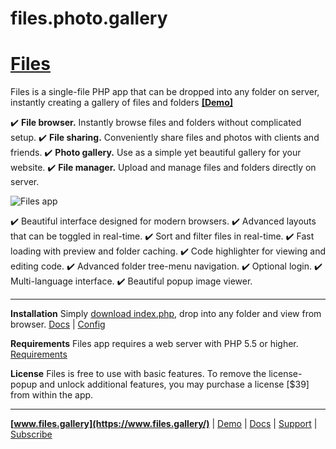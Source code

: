 # files.photo.gallery
# [Files](https://www.files.gallery/)

Files is a single-file PHP app that can be dropped into any folder on server, instantly creating a gallery of files and folders
**[[Demo]](https://demo.files.gallery/)**

✔️ **File browser.** Instantly browse files and folders without complicated setup.
✔️ **File sharing.** Conveniently share files and photos with clients and friends.
✔️ **Photo gallery.** Use as a simple yet beautiful gallery for your website.
✔️ **File manager.** Upload and manage files and folders directly on server.

![Files app](https://x.photo.gallery/files-app-07-jan-2022.jpg)

✔️ Beautiful interface designed for modern browsers.
✔️ Advanced layouts that can be toggled in real-time.
✔️ Sort and filter files in real-time.
✔️ Fast loading with preview and folder caching.
✔️ Code highlighter for viewing and editing code.
✔️ Advanced folder tree-menu navigation.
✔️ Optional login.
✔️ Multi-language interface.
✔️ Beautiful popup image viewer.

---

**Installation**
Simply [download index.php](https://cdn.jsdelivr.net/npm/files.photo.gallery/index.php), drop into any folder and view from browser.
[Docs](https://www.files.gallery/docs/install/) | [Config](https://www.files.gallery/docs/config/)

**Requirements**
Files app requires a web server with PHP 5.5 or higher.
[Requirements](https://www.files.gallery/docs/config/)

**License**
Files is free to use with basic features. To remove the license-popup and unlock additional features, you may purchase a license [$39] from within the app.

---

**[www.files.gallery](https://www.files.gallery/)** | [Demo](https://demo.files.gallery/) | [Docs](https://www.files.gallery/docs/install/) | [Support](https://forum.files.gallery/) | [Subscribe](http://eepurl.com/gTyhA9)
